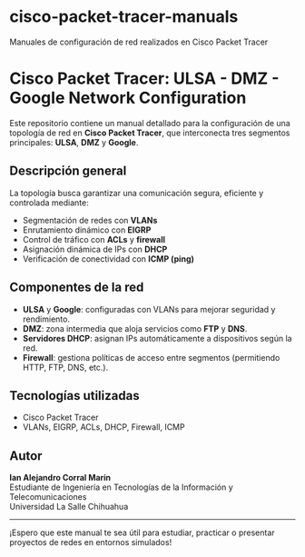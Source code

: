 # cisco-packet-tracer-manuals
Manuales de configuración de red realizados en Cisco Packet Tracer
# Cisco Packet Tracer: ULSA - DMZ - Google Network Configuration 

Este repositorio contiene un manual detallado para la configuración de una topología de red en **Cisco Packet Tracer**, que interconecta tres segmentos principales: **ULSA**, **DMZ** y **Google**.

## Descripción general

La topología busca garantizar una comunicación segura, eficiente y controlada mediante:

- Segmentación de redes con **VLANs**
- Enrutamiento dinámico con **EIGRP**
- Control de tráfico con **ACLs** y **firewall**
- Asignación dinámica de IPs con **DHCP**
- Verificación de conectividad con **ICMP (ping)**

## Componentes de la red

- **ULSA** y **Google**: configuradas con VLANs para mejorar seguridad y rendimiento.
- **DMZ**: zona intermedia que aloja servicios como **FTP** y **DNS**.
- **Servidores DHCP**: asignan IPs automáticamente a dispositivos según la red.
- **Firewall**: gestiona políticas de acceso entre segmentos (permitiendo HTTP, FTP, DNS, etc.).

## Tecnologías utilizadas

- Cisco Packet Tracer
- VLANs, EIGRP, ACLs, DHCP, Firewall, ICMP

## Autor

**Ian Alejandro Corral Marín**  
Estudiante de Ingeniería en Tecnologías de la Información y Telecomunicaciones  
Universidad La Salle Chihuahua

---

¡Espero que este manual te sea útil para estudiar, practicar o presentar proyectos de redes en entornos simulados!
